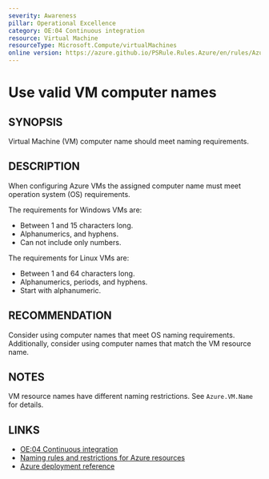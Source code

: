 ```yaml
---
severity: Awareness
pillar: Operational Excellence
category: OE:04 Continuous integration
resource: Virtual Machine
resourceType: Microsoft.Compute/virtualMachines
online version: https://azure.github.io/PSRule.Rules.Azure/en/rules/Azure.VM.ComputerName/
---
```


# Use valid VM computer names

## SYNOPSIS

Virtual Machine (VM) computer name should meet naming requirements.

## DESCRIPTION

When configuring Azure VMs the assigned computer name must meet operation system (OS) requirements.

The requirements for Windows VMs are:

- Between 1 and 15 characters long.
- Alphanumerics, and hyphens.
- Can not include only numbers.

The requirements for Linux VMs are:

- Between 1 and 64 characters long.
- Alphanumerics, periods, and hyphens.
- Start with alphanumeric.

## RECOMMENDATION

Consider using computer names that meet OS naming requirements.
Additionally, consider using computer names that match the VM resource name.

## NOTES

VM resource names have different naming restrictions.
See `Azure.VM.Name` for details.

## LINKS

- [OE:04 Continuous integration](https://learn.microsoft.com/azure/well-architected/operational-excellence/release-engineering-continuous-integration)
- [Naming rules and restrictions for Azure resources](https://learn.microsoft.com/azure/azure-resource-manager/management/resource-name-rules)
- [Azure deployment reference](https://learn.microsoft.com/azure/templates/microsoft.compute/virtualmachines)
